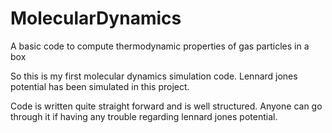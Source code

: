 # MolecularDynamics
A basic code to compute thermodynamic properties of gas particles in a box

So this is my first molecular dynamics simulation code.
Lennard jones potential has been simulated in this project. 

Code is written quite straight forward and is well structured. Anyone can go through it if having any trouble regarding lennard jones potential. 
